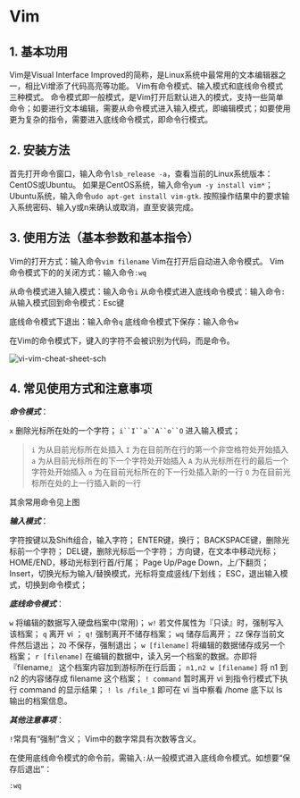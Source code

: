 # Vim

## 1. 基本功用

Vim是Visual Interface Improved的简称，是Linux系统中最常用的文本编辑器之一，相比Vi增添了代码高亮等功能。
Vim有命令模式、输入模式和底线命令模式三种模式。
命令模式即一般模式，是Vim打开后默认进入的模式，支持一些简单命令；如要进行文本编辑，需要从命令模式进入输入模式，即编辑模式；如要使用更为复杂的指令，需要进入底线命令模式，即命令行模式。

## 2. 安装方法

首先打开命令窗口，输入命令`lsb_release -a`，查看当前的Linux系统版本：CentOS或Ubuntu。
如果是CentOS系统，输入命令`yum -y install vim*`；Ubuntu系统，输入命令`udo apt-get install vim-gtk`.
按照操作结果中的要求输入系统密码、输入y或n来确认或取消，直至安装完成。

## 3. 使用方法（基本参数和基本指令）

Vim的打开方式：输入命令`vim filename`
Vim在打开后自动进入命令模式。
Vim命令模式下的的关闭方式：输入命令`:wq`

从命令模式进入输入模式：输入命令`i`
从命令模式进入底线命令模式：输入命令`:`
从输入模式回到命令模式：Esc键

底线命令模式下退出：输入命令`q`
底线命令模式下保存：输入命令`w`

在Vim的命令模式下，键入的字符不会被识别为代码，而是命令。

![vi-vim-cheat-sheet-sch](https://www.runoob.com/wp-content/uploads/2015/10/vi-vim-cheat-sheet-sch.gif)

## 4. 常见使用方式和注意事项

***命令模式***：

`x` 删除光标所在处的一个字符；
`i``I``a``A``o``O` 进入输入模式；
>`i` 为从目前光标所在处插入
 `I` 为在目前所在行的第一个非空格符处开始插入
 `a` 为从目前光标所在的下一个字符处开始插入
 `A` 为从光标所在行的最后一个字符处开始插入
 `o` 为在目前光标所在的下一行处插入新的一行
 `O` 为在目前光标所在处的上一行插入新的一行

其余常用命令见上图

***输入模式***：

字符按键以及Shift组合，输入字符；
ENTER键，换行；
BACKSPACE键，删除光标前一个字符；
DEL键，删除光标后一个字符；
方向键，在文本中移动光标；
HOME/END，移动光标到行首/行尾；
Page Up/Page Down，上/下翻页；
Insert，切换光标为输入/替换模式，光标将变成竖线/下划线；
ESC，退出输入模式，切换到命令模式；

***底线命令模式***：

`w` 将编辑的数据写入硬盘档案中(常用)；
`w!` 若文件属性为『只读』时，强制写入该档案；
`q` 离开 vi ；
`q!` 强制离开不储存档案；
`wq` 储存后离开；
`ZZ` 保存当前文件然后退出；
`ZQ` 不保存，强制退出；
`w [filename]` 将编辑的数据储存成另一个档案；
`r [filename]` 在编辑的数据中，读入另一个档案的数据。亦即将 『filename』 这个档案内容加到游标所在行后面；
`n1,n2 w [filename]` 将 n1 到 n2 的内容储存成 filename 这个档案；
`! command` 暂时离开 vi 到指令行模式下执行 command 的显示结果；
`! ls /file_1` 即可在 vi 当中察看 /home 底下以 ls 输出的档案信息。

***其他注意事项***：

`!`常具有“强制”含义；
Vim中的数字常具有次数等含义。

在使用底线命令模式的命令前，需输入`:`从一般模式进入底线命令模式。如想要“保存后退出”：

```console
:wq
```
